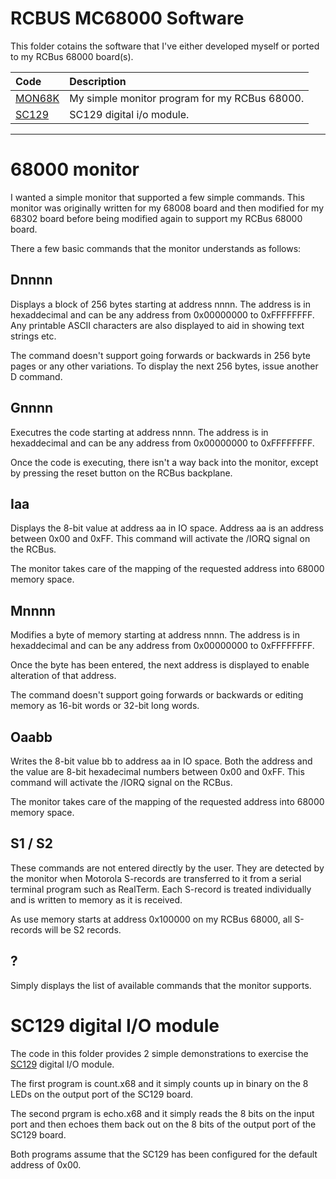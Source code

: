 # RCBUS MC68000 Software

This folder cotains the software that I've either developed myself or ported to my RCBus 68000 board(s).

| Code | Description |
| :---- | :---- |
| [MON68K](#68000-monitor) | My simple monitor program for my RCBus 68000. |
| [SC129](#sc129-digital-i/o-module) | SC129 digital i/o module. |

---

# 68000 monitor

I wanted a simple monitor that supported a few simple commands. This monitor was originally written for my 68008 board and then modified for my 68302 board before being modified again to support my RCBus 68000 board.

There a few basic commands that the monitor understands as follows:

## Dnnnn

Displays a block of 256 bytes starting at address nnnn. The address is in hexaddecimal and can be any address from 0x00000000 to 0xFFFFFFFF. Any printable ASCII characters are also displayed to aid in showing text strings etc.

The command doesn't support going forwards or backwards in 256 byte pages or any other variations. To display the next 256 bytes, issue another D command.

## Gnnnn

Executres the code starting at address nnnn. The address is in hexaddecimal and can be any address from 0x00000000 to 0xFFFFFFFF.

Once the code is executing, there isn't a way back into the monitor, except by pressing the reset button on the RCBus backplane.

## Iaa

Displays the 8-bit value at address aa in IO space. Address aa is an address between 0x00 and 0xFF. This command will activate the /IORQ signal on the RCBus.

The monitor takes care of the mapping of the requested address into 68000 memory space.

## Mnnnn

Modifies a byte of memory starting at address nnnn. The address is in hexaddecimal and can be any address from 0x00000000 to 0xFFFFFFFF.

Once the byte has been entered, the next address is displayed to enable alteration of that address.

The command doesn't support going forwards or backwards or editing memory as 16-bit words or 32-bit long words.

## Oaabb

Writes the 8-bit value bb to address aa in IO space. Both the address and the value are 8-bit hexadecimal numbers between 0x00 and 0xFF. This command will activate the /IORQ signal on the RCBus.

The monitor takes care of the mapping of the requested address into 68000 memory space.

## S1 / S2

These commands are not entered directly by the user. They are detected by the monitor when Motorola S-records are transferred to it from a serial terminal program such as RealTerm. Each S-record is treated individually and is written to memory as it is received.

As use memory starts at address 0x100000 on my RCBus 68000, all S-records will be S2 records.

## ?

Simply displays the list of available commands that the monitor supports.

# SC129 digital I/O module

The code in this folder provides 2 simple demonstrations to exercise the [SC129](https://smallcomputercentral.com/rcbus/sc100-series/sc129-digital-i-o-rc2014/) digital I/O module.

The first program is count.x68 and it simply counts up in binary on the 8 LEDs on the output port of the SC129 board.

The second prgram is echo.x68 and it simply reads the 8 bits on the input port and then echoes them back out on the 8 bits of the output port of the SC129 board.

Both programs assume that the SC129 has been configured for the default address of 0x00. 

